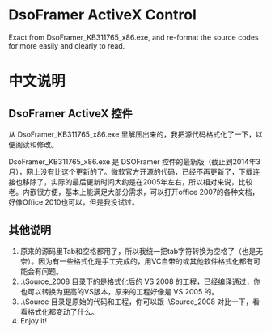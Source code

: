 # DsoFramer ActiveX Control
Exact from DsoFramer_KB311765_x86.exe, and re-format the source codes for more easily and clearly to read.

# 中文说明
## DsoFramer ActiveX 控件
从 DsoFramer_KB311765_x86.exe 里解压出来的，我把源代码格式化了一下，以便阅读和修改。

DsoFramer_KB311765_x86.exe 是 DSOFramer 控件的最新版（截止到2014年3月），网上没有比这个更新的了。微软官方开源的代码，已经不再更新了，下载连接也移除了，实际的最后更新时间大约是在2005年左右，所以相对来说，比较老。内嵌很方便，基本上能满足大部分需求，可以打开office 2007的各种文档，好像Office 2010也可以，但是我没试过。

## 其他说明

1. 原来的源码里Tab和空格都用了，所以我统一把tab字符转换为空格了（也是无奈）。因为有一些格式化是手工完成的，用VC自带的或其他软件格式化都有可能会有问题。
2. .\Source_2008 目录下的是格式化后的 VS 2008 的工程，已经编译通过，你也可以转换为更高的VS版本，原来的工程好像是 VS 2005 的。
3. .\Source 目录是原始的代码和工程，你可以跟 .\Source_2008 对比一下，看看格式化都变动了什么。
4. Enjoy it!
